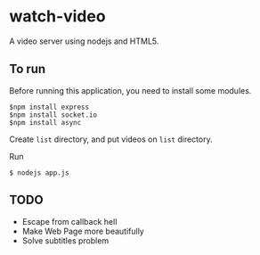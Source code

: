 watch-video
===========

A video server using nodejs and HTML5.

## To run
Before running this application, you need to install some modules.

	$npm install express
	$npm install socket.io
	$npm install async

Create `list` directory, and put videos on `list` directory.

Run 

	$ nodejs app.js

## TODO

- Escape from callback hell
- Make Web Page more beautifully
- Solve subtitles problem

